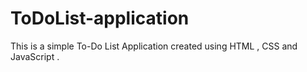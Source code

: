 # ToDoList-application
This is a simple To-Do List Application created using HTML , CSS and JavaScript . 
